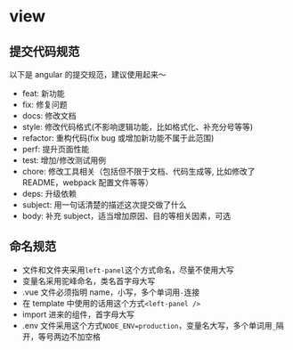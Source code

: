 # view

## 提交代码规范

以下是 angular 的提交规范，建议使用起来～

- feat: 新功能
- fix: 修复问题
- docs: 修改文档
- style: 修改代码格式(不影响逻辑功能，比如格式化、补充分号等等)
- refactor: 重构代码(fix bug 或增加新功能不属于此范围)
- perf: 提升页面性能
- test: 增加/修改测试用例
- chore: 修改工具相关（包括但不限于文档、代码生成等, 比如修改了 README，webpack 配置文件等等）
- deps: 升级依赖
- subject: 用一句话清楚的描述这次提交做了什么
- body: 补充 subject，适当增加原因、目的等相关因素，可选

## 命名规范

- 文件和文件夹采用`left-panel`这个方式命名，尽量不使用大写
- 变量名采用驼峰命名，类名首字母大写
- .vue 文件必须指明 name，小写，多个单词用`-`连接
- 在 template 中使用的话用这个方式`<left-panel />`
- import 进来的组件，首字母大写
- .env 文件采用这个方式`NODE_ENV=production`，变量名大写，多个单词用`_`隔开，等号两边不加空格
